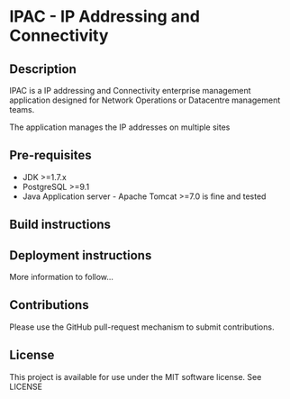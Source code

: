 IPAC - IP Addressing and Connectivity
====

## Description

IPAC is a IP addressing and Connectivity enterprise management application designed for Network Operations or Datacentre management teams.

The application manages the IP addresses on multiple sites


## Pre-requisites

* JDK >=1.7.x
* PostgreSQL >=9.1
* Java Application server - Apache Tomcat >=7.0 is fine and tested

## Build instructions


## Deployment instructions


More information to follow...



## Contributions

Please use the GitHub pull-request mechanism to submit contributions.


## License

This project is available for use under the MIT software license.
See LICENSE
